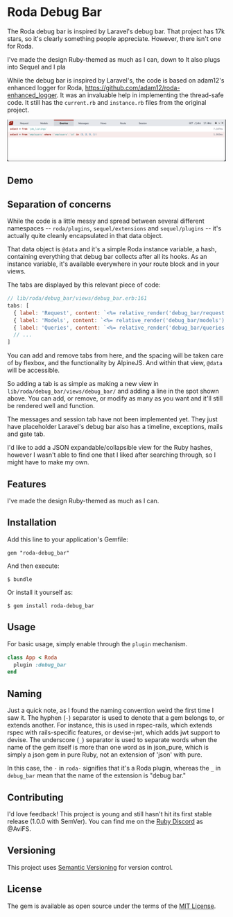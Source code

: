 # Roda Debug Bar

The Roda debug bar is inspired by Laravel's debug bar. That project has 17k stars, so it's clearly something people appreciate. However, there isn't one for Roda.

I've made the design Ruby-themed as much as I can, down to It also plugs into Sequel and I pla

While the debug bar is inspired by Laravel's, the code is based on adam12's enhanced logger for Roda, https://github.com/adam12/roda-enhanced_logger. It was an invaluable help in implementing the thread-safe code. It still has the `current.rb` and `instance.rb` files from the original project.

![Debug Bar Preview](docs/roda-debug_bar.png)


## Demo


## Separation of concerns

While the code is a little messy and spread between several different namespaces -- `roda/plugins`, `sequel/extensions` and `sequel/plugins` -- it's actually quite cleanly encapsulated in that data object.

That data object is `@data` and it's a simple Roda instance variable, a hash, containing everything that debug bar collects after all its hooks. As an instance variable, it's available everywhere in your route block and in your views.

The tabs are displayed by this relevant piece of code:

```js
// lib/roda/debug_bar/views/debug_bar.erb:161
tabs: [
  { label: 'Request', content: `<%= relative_render('debug_bar/request') %>` },
  { label: 'Models', content: `<%= relative_render('debug_bar/models') %>` },
  { label: 'Queries', content: `<%= relative_render('debug_bar/queries') %>` },
  // ...
]
```

You can add and remove tabs from here, and the spacing will be taken care of by flexbox, and the functionality by AlpineJS. And within that view, `@data` will be accessible.

So adding a tab is as simple as making a new view in `lib/roda/debug_bar/views/debug_bar/` and adding a line in the spot shown above. You can add, or remove, or modify as many as you want and it'll still be rendered well and function.

The messages and session tab have not been implemented yet. They just have placeholder Laravel's debug bar also has a timeline, exceptions, mails and gate tab.

I'd like to add a JSON expandable/collapsible view for the Ruby hashes, however I wasn't able to find one that I liked after searching through, so I might have to make my own.

## Features

I've made the design Ruby-themed as much as I can.


## Installation

Add this line to your application's Gemfile:

    gem "roda-debug_bar"

And then execute:

    $ bundle

Or install it yourself as:

    $ gem install roda-debug_bar

## Usage

For basic usage, simply enable through the `plugin` mechanism.


```ruby
class App < Roda
  plugin :debug_bar
end
```

## Naming

Just a quick note, as I found the naming convention weird the first time I saw it. The hyphen (`-`) separator is used to denote that a gem belongs to, or extends another. For instance, this is used in rspec-rails, which extends rspec with rails-specific features, or devise-jwt, which adds jwt support to devise. The underscore (`_`) separator is used to separate words when the name of the gem itself is more than one word as in json_pure, which is simply a json gem in pure Ruby, not an extension of 'json' with pure.

In this case, the `-` in `roda-` signifies that it's a Roda plugin, whereas the `_` in `debug_bar` mean that the name of the extension is "debug bar."

## Contributing

I'd love feedback! This project is young and still hasn't hit its first stable release (1.0.0 with SemVer). You can find me on the [Ruby Discord](https://discord.gg/gC83Q4Kq) as @AviFS.

## Versioning

This project uses [Semantic Versioning](https://semver.org) for version control.

## License

The gem is available as open source under the terms of the [MIT License](http://opensource.org/licenses/MIT).

